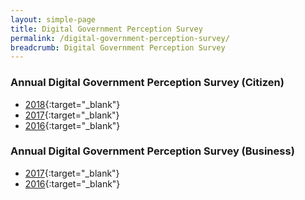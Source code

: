 ```yaml
---
layout: simple-page
title: Digital Government Perception Survey
permalink: /digital-government-perception-survey/
breadcrumb: Digital Government Perception Survey
---
```


### Annual Digital Government Perception Survey (Citizen)
* [2018](/digital-government-perception-survey-citizen-2017){:target="_blank"} 
* [2017](/digital-government-perception-survey-citizen-2017){:target="_blank"} 
* [2016](/digital-government-perception-survey-citizen-2016){:target="_blank"}


### Annual Digital Government Perception Survey (Business)

* [2017](/digital-government-perception-survey-business-2017){:target="_blank"}
* [2016](/digital-government-perception-survey-business-2016){:target="_blank"}
